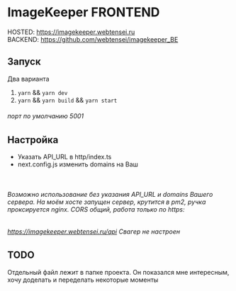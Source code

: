 # ImageKeeper FRONTEND
HOSTED: https://imagekeeper.webtensei.ru </br>
BACKEND: https://github.com/webtensei/imagekeeper_BE

## Запуск

Два варианта
1. `yarn` && `yarn dev`
2. `yarn` && `yarn build` && `yarn start`
###### _порт по умолчанию 5001_

## Настройка

* Указать API_URL в http/index.ts
* next.config.js изменить domains на Ваш
</br>

###### Возможно использование без указания API_URL и domains Вашего сервера. На моём хосте запущен сервер, крутится в pm2, ручка проксируется nginx. CORS общий, работа только по https:
###### https://imagekeeper.webtensei.ru/api _Свагер не настроен_



## TODO

Отдельный файл лежит в папке проекта. Он показался мне интересным, хочу доделать и переделать некоторые моменты


